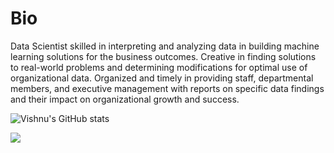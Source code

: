 # Bio

Data Scientist skilled in interpreting and analyzing data in building machine learning solutions for the business outcomes. Creative in finding solutions to real-world problems and determining modifications for optimal use of organizational data. Organized and timely in providing staff, departmental members, and executive management with reports on specific data findings and their impact on organizational growth and success.




![Vishnu's GitHub stats](https://github-readme-stats.vercel.app/api?username=vishnu-devireddi&show_icons=true&theme=dark)


![](https://komarev.com/ghpvc/?username=vishnu-devireddi)

<!---
vishnu-devireddi/vishnu-devireddi is a ✨ special ✨ repository because its `README.md` (this file) appears on your GitHub profile.
You can click the Preview link to take a look at your changes.
--->
